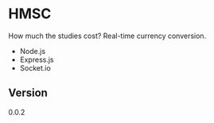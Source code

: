 # HMSC
How much the studies cost? Real-time currency conversion.

 * Node.js
 * Express.js
 * Socket.io

## Version ##
0.0.2
